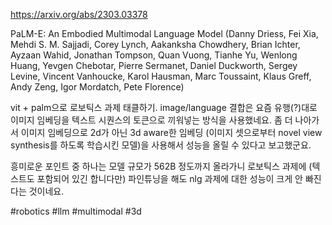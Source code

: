 https://arxiv.org/abs/2303.03378

PaLM-E: An Embodied Multimodal Language Model (Danny Driess, Fei Xia, Mehdi S. M. Sajjadi, Corey Lynch, Aakanksha Chowdhery, Brian Ichter, Ayzaan Wahid, Jonathan Tompson, Quan Vuong, Tianhe Yu, Wenlong Huang, Yevgen Chebotar, Pierre Sermanet, Daniel Duckworth, Sergey Levine, Vincent Vanhoucke, Karol Hausman, Marc Toussaint, Klaus Greff, Andy Zeng, Igor Mordatch, Pete Florence)

vit + palm으로 로보틱스 과제 태클하기. image/language 결합은 요즘 유행(?)대로 이미지 임베딩을 텍스트 시퀀스의 토큰으로 끼워넣는 방식을 사용했네요. 좀 더 나아가서 이미지 임베딩으로 2d가 아닌 3d aware한 임베딩 (이미지 셋으로부터 novel view synthesis를 하도록 학습시킨 모델)을 사용해서 성능을 올릴 수 있다고 보고했군요.

흥미로운 포인트 중 하나는 모델 규모가 562B 정도까지 올라가니 로보틱스 과제에 (텍스트도 포함되어 있긴 합니다만) 파인튜닝을 해도 nlg 과제에 대한 성능이 크게 안 빠진다는 것이네요.

#robotics #llm #multimodal #3d 